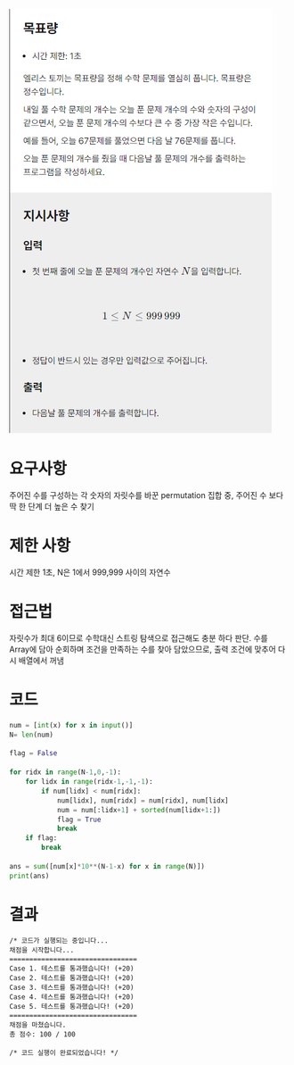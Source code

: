 ![240708](./240708.PNG)


# 요구사항
주어진 수를 구성하는 각 숫자의 자릿수를 바꾼 permutation 집합 중, 주어진 수 보다 딱 한 단계 더 높은 수 찾기

# 제한 사항
시간 제한 1초, N은 1에서 999,999 사이의 자연수

# 접근법
자릿수가 최대 6이므로 수학대신 스트링 탐색으로 접근해도 충분 하다 판단.
수를 Array에 담아 순회하며 조건을 만족하는 수를 찾아 담았으므로, 
출력 조건에 맞추어 다시 배열에서 꺼냄


# 코드
```python
num = [int(x) for x in input()]
N= len(num)

flag = False

for ridx in range(N-1,0,-1):
    for lidx in range(ridx-1,-1,-1):
        if num[lidx] < num[ridx]:
            num[lidx], num[ridx] = num[ridx], num[lidx]
            num = num[:lidx+1] + sorted(num[lidx+1:])
            flag = True
            break
    if flag:
        break

ans = sum([num[x]*10**(N-1-x) for x in range(N)])
print(ans)
```

# 결과
```
/* 코드가 실행되는 중입니다... 
채점을 시작합니다...
================================
Case 1. 테스트를 통과했습니다! (+20)
Case 2. 테스트를 통과했습니다! (+20)
Case 3. 테스트를 통과했습니다! (+20)
Case 4. 테스트를 통과했습니다! (+20)
Case 5. 테스트를 통과했습니다! (+20)
================================
채점을 마쳤습니다.
총 점수: 100 / 100

/* 코드 실행이 완료되었습니다! */
```